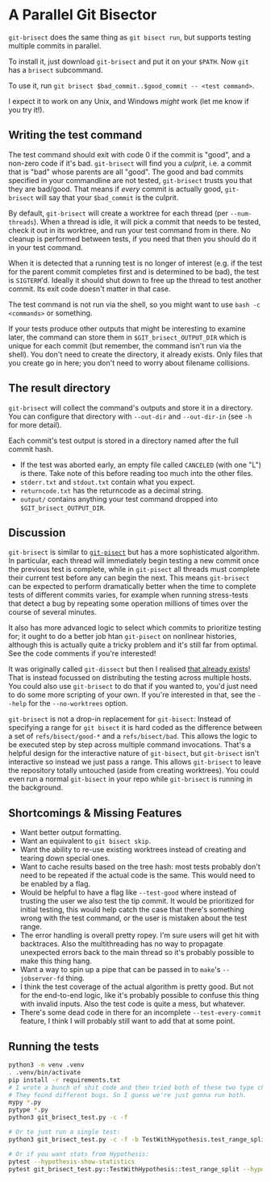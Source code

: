 # A Parallel Git Bisector

`git-brisect` does the same thing as `git bisect run`, but supports testing
multiple commits in parallel.

To install it, just download `git-brisect` and put it on your `$PATH`.
Now `git` has a `brisect` subcommand.

To use it, run `git brisect $bad_commit..$good_commit -- <test command>`.

I expect it to work on any Unix, and Windows _might_ work (let me know if you
try it!).

## Writing the test command

The test command should exit with code 0 if the commit is "good", and a non-zero
code if it's bad. `git-brisect` will find you a _culprit_, i.e. a commit that is
"bad" whose parents are all "good". The good and bad commits specified in your
commandline are not tested, `git-brisect` trusts you that they are bad/good.
That means if _every_ commit is actually good, `git-brisect` will say that your
`$bad_commit` is the culprit.

By default, `git-brisect` will create a worktree for each thread (per
`--num-threads`). When a thread is idle, it will pick a commit that needs to be
tested, check it out in its worktree, and run your test command from in there.
No cleanup is performed between tests, if you need that then you should do it in
your test command.

When it is detected that a running test is no longer of interest (e.g. if the
test for the parent commit completes first and is determined to be bad), the
test is `SIGTERM`'d. Ideally it should shut down to free up the thread to test
another commit. Its exit code doesn't matter in that case.

The test command is not run via the shell, so you might want to use `bash -c
<commands>` or something.

If your tests produce other outputs that might be interesting to examine later,
the command can store them in `$GIT_brisect_OUTPUT_DIR` which is unique for each
commit (but remember, the command isn't run via the shell). You don't need to
create the directory, it already exists. Only files that you create go in here;
you don't need to worry about filename collisions.

## The result directory

`git-brisect` will collect the command's outputs and store it in a directory.
You can configure that directory with `--out-dir` and `--out-dir-in` (see `-h`
for more detail).

Each commit's test output is stored in a directory named after the full
commit hash.

 - If the test was aborted early, an empty file called `CANCELED` (with one
   "L") is there. Take note of this before reading too much into the other
   files.
 - `stderr.txt` and `stdout.txt` contain what you expect.
 - `returncode.txt` has the returncode as a decimal string.
 - `output/` contains anything your test command dropped into
   `$GIT_brisect_OUTPUT_DIR`.

## Discussion

`git-brisect` is similar to
[`git-pisect`](https://github.com/hoelzro/git-pisect/blob/master/git-pisect) but
has a more sophisticated algorithm. In particular, each thread will immediately
begin testing a new commit once the previous test is complete, while in
`git-pisect` all threads must complete their current test before any can begin
the next. This means `git-brisect` can be expected to perform dramatically
better when the time to complete tests of different commits varies, for example
when running stress-tests that detect a bug by repeating some operation millions
of times over the course of several minutes.

It also has more advanced logic to select which commits to prioritize testing
for; it ought to do a better job htan `git-pisect` on nonlinear histories,
although this is actually quite a tricky problem and it's still far from
optimal. See the code comments if you're interested!

It was originally called `git-dissect` but then I realised [that already
exists](https://github.com/talshorer/git-dissect)! That is instead focussed on
distributing the testing across multiple hosts. You could also use `git-brisect`
to do that if you wanted to, you'd just need to do some more scripting of your
own. If you're interested in that, see the `--help` for the `--no-worktrees`
option.

`git-brisect` is not a drop-in replacement for `git-bisect`: Instead of
specifying a range for `git bisect` it is hard coded as the difference between a
set of `refs/bisect/good-*` and a `refs/bisect/bad`. This allows the logic to be
executed step by step across multiple command invocations. That's a helpful
design for the interactive nature of `git-bisect`, but `git-brisect` isn't
interactive so instead we just pass a range. This allows `git-brisect` to leave
the repository totally untouched (aside from creating worktrees). You could even
run a normal `git-bisect` in your repo while `git-brisect` is running in the
background.

## Shortcomings & Missing Features

 - Want better output formatting.
 - Want an equivalent to `git bisect skip`.
 - Want the ability to re-use existing worktrees instead of creating and tearing down
   special ones.
 - Want to cache results based on the tree hash: most tests probably don't need
   to be repeated if the actual code is the same. This would need to be enabled
   by a flag.
 - Would be helpful to have a flag like `--test-good` where instead of trusting
   the user we also test the tip commit. It would be prioritized for initial
   testing, this would help catch the case that there's something wrong with the
   test command, or the user is mistaken about the test range.
 - The error handling is overall pretty ropey. I'm sure users will get hit with
   backtraces. Also the multithreading has no way to propagate unexpected errors
   back to the main thread so it's probably possible to make this thing hang.
 - Want a way to spin up a pipe that can be passed in to `make`'s
  `--jobserver-fd` thing.
 - I think the test coverage of the actual algorithm is pretty good. But not for
   the end-to-end logic, like it's probably possible to confuse this thing with
   invalid inputs. Also the test code is quite a mess, but whatever.
 - There's some dead code in there for an incomplete `--test-every-commit`
   feature, I think I will probably still want to add that at some point.

## Running the tests

```sh
python3 -m venv .venv
. .venv/bin/activate
pip install -r requirements.txt
# I wrote a bunch of shit code and then tried both of these two type checkers.
# They found different bugs. So I guess we're just gonna run both.
mypy *.py
pytype *.py
python3 git_brisect_test.py -c -f

# Or to just run a single test:
python3 git_brisect_test.py -c -f -b TestWithHypothesis.test_range_split

# Or if you want stats from Hypothesis:
pytest --hypothesis-show-statistics
pytest git_brisect_test.py::TestWithHypothesis::test_range_split --hypothesis-show-statistics
```